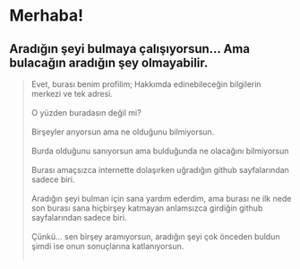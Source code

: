 # Merhaba!
## Aradığın şeyi bulmaya çalışıyorsun... Ama bulacağın aradığın şey olmayabilir.

> Evet, burası benim profilim; Hakkımda edinebileceğin bilgilerin merkezi ve tek adresi.<br><br>
> O yüzden buradasın değil mi?<br><br>
> Birşeyler arıyorsun ama ne olduğunu bilmiyorsun.<br><br>
> Burda olduğunu sanıyorsun ama bulduğunda ne olacağını bilmiyorsun<br><br>
> Burası amaçsızca internette dolaşırken uğradığın github sayfalarından sadece biri.<br><br>
> Aradığın şeyi bulman için sana yardım ederdim, ama burası ne ilk nede son burası sana hiçbirşey katmayan anlamsızca girdiğin github sayfalarından sadece biri.<br><br>
> Çünkü... sen birşey aramıyorsun, aradığın şeyi çok önceden buldun şimdi ise onun sonuçlarına katlanıyorsun.<br><br>
